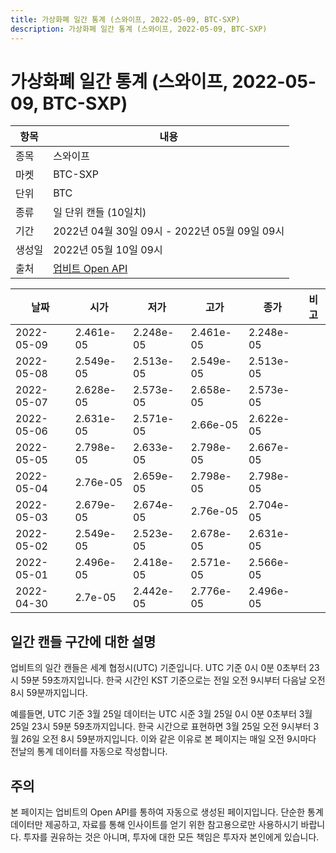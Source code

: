 ```yaml
---
title: 가상화폐 일간 통계 (스와이프, 2022-05-09, BTC-SXP)
description: 가상화폐 일간 통계 (스와이프, 2022-05-09, BTC-SXP)
---
```



가상화폐 일간 통계 (스와이프, 2022-05-09, BTC-SXP)
===

|항목|내용|
|--|--|
|종목|스와이프|
|마켓|BTC-SXP|
|단위|BTC|
|종류|일 단위 캔들 (10일치)|
|기간|2022년 04월 30일 09시 - 2022년 05월 09일 09시|
|생성일|2022년 05월 10일 09시|
|출처|[업비트 Open API](https://docs.upbit.com)|


|날짜|시가|저가|고가|종가|비고|
|--|--|--|--|--|--|
|2022-05-09|2.461e-05|2.248e-05|2.461e-05|2.248e-05|    |
|2022-05-08|2.549e-05|2.513e-05|2.549e-05|2.513e-05|    |
|2022-05-07|2.628e-05|2.573e-05|2.658e-05|2.573e-05|    |
|2022-05-06|2.631e-05|2.571e-05|2.66e-05|2.622e-05|    |
|2022-05-05|2.798e-05|2.633e-05|2.798e-05|2.667e-05|    |
|2022-05-04|2.76e-05|2.659e-05|2.798e-05|2.798e-05|    |
|2022-05-03|2.679e-05|2.674e-05|2.76e-05|2.704e-05|    |
|2022-05-02|2.549e-05|2.523e-05|2.678e-05|2.631e-05|    |
|2022-05-01|2.496e-05|2.418e-05|2.571e-05|2.566e-05|    |
|2022-04-30|2.7e-05|2.442e-05|2.776e-05|2.496e-05|    |


일간 캔들 구간에 대한 설명
---


업비트의 일간 캔들은 세계 협정시(UTC) 기준입니다. 
UTC 기준 0시 0분 0초부터 23시 59분 59초까지입니다. 
한국 시간인 KST 기준으로는 전일 오전 9시부터 다음날 오전 8시 59분까지입니다. 


예를들면, UTC 기준 3월 25일 데이터는 UTC 시준 3월 25일 0시 0분 0초부터 3월 25일 23시 59분 59초까지입니다. 
한국 시간으로 표현하면 3월 25일 오전 9시부터 3월 26일 오전 8시 59분까지입니다. 
이와 같은 이유로 본 페이지는 매일 오전 9시마다 전날의 통계 데이터를 자동으로 작성합니다. 


주의
---


본 페이지는 업비트의 Open API를 통하여 자동으로 생성된 페이지입니다. 
단순한 통계 데이터만 제공하고, 자료를 통해 인사이트를 얻기 위한 참고용으로만 사용하시기 바랍니다. 
투자를 권유하는 것은 아니며, 투자에 대한 모든 책임은 투자자 본인에게 있습니다. 
